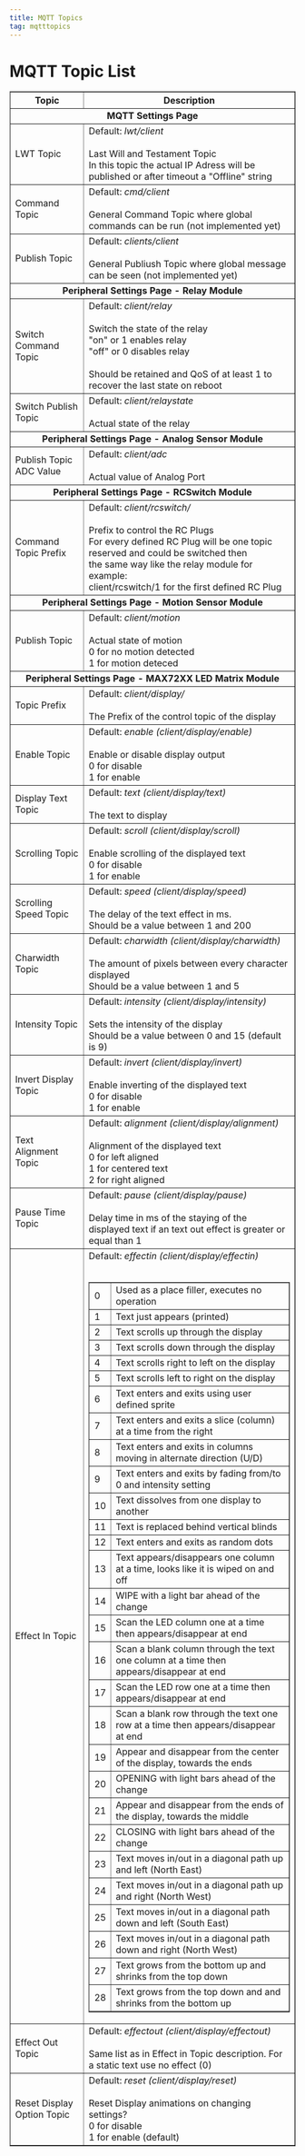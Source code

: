 ```yaml
---
title: MQTT Topics
tag: mqtttopics
---
```

# MQTT Topic List
<table border="1" align="center" width="80%">
<tr><th>Topic</th><th>Description</th></tr>
<tr><td colspan="2"><center><b>MQTT Settings Page</b></center></td></tr>
<tr><td>LWT Topic</td><td>Default: <i>lwt/client</i><br><br>Last Will and Testament Topic<br>In this topic the actual IP Adress will be published or after timeout a "Offline" string</td></tr>
<tr><td>Command Topic</td><td>Default: <i>cmd/client</i><br><br>General Command Topic where global commands can be run (not implemented yet)</td></tr>
<tr><td>Publish Topic</td><td>Default: <i>clients/client</i><br><br>General Publiush Topic where global message can be seen (not implemented yet)</td></tr>
<tr><td colspan="2"><center><b>Peripheral Settings Page - Relay Module</b></center></td></tr>
<tr><td>Switch Command Topic</td><td>Default: <i>client/relay</i><br><br>Switch the state of the relay<br>"on" or 1 enables relay<br>"off" or 0 disables relay<br><br>Should be retained and QoS of at least 1 to recover the last state on reboot</td></tr>
<tr><td>Switch Publish Topic</td><td>Default: <i>client/relaystate</i><br><br>Actual state of the relay</td></tr>
<tr><td colspan="2"><center><b>Peripheral Settings Page - Analog Sensor Module</b></center></td></tr>
<tr><td>Publish Topic ADC Value</td><td>Default: <i>client/adc</i><br><br>Actual value of Analog Port</td></tr>
<tr><td colspan="2"><center><b>Peripheral Settings Page - RCSwitch Module</b></center></td></tr>
<tr><td>Command Topic Prefix</td><td>Default: <i>client/rcswitch/</i><br><br>Prefix to control the RC Plugs<br>For every defined RC Plug will be one topic reserved and could be switched then<br>the same way like the relay module for example:<br>client/rcswitch/1 for the first defined RC Plug</td></tr>
<tr><td colspan="2"><center><b>Peripheral Settings Page - Motion Sensor Module</b></center></td></tr>
<tr><td>Publish Topic</td><td>Default: <i>client/motion</i><br><br>Actual state of motion<br>0 for no motion detected<br>1 for motion deteced</td></tr>
<tr><td colspan="2"><center><b>Peripheral Settings Page - MAX72XX LED Matrix Module</b></center></td></tr>
<tr><td>Topic Prefix</td><td>Default: <i>client/display/</i><br><br>The Prefix of the control topic of the display</td></tr>
<tr><td>Enable Topic</td><td>Default: <i>enable (client/display/enable)</i><br><br>Enable or disable display output<br>0 for disable<br>1 for enable</td></tr>
<tr><td>Display Text Topic</td><td>Default: <i>text (client/display/text)</i><br><br>The text to display</td></tr>
<tr><td>Scrolling Topic</td><td>Default: <i>scroll (client/display/scroll)</i><br><br>Enable scrolling of the displayed text<br>0 for disable<br>1 for enable</td></tr>
<tr><td>Scrolling Speed Topic</td><td>Default: <i>speed (client/display/speed)</i><br><br>The delay of the text effect in ms.<br>Should be a value between 1 and 200</td></tr>
<tr><td>Charwidth Topic</td><td>Default: <i>charwidth (client/display/charwidth)</i><br><br>The amount of pixels between every character displayed<br>Should be a value between 1 and 5</td></tr>
<tr><td>Intensity Topic</td><td>Default: <i>intensity (client/display/intensity)</i><br><br>Sets the intensity of the display<br>Should be a value between 0 and 15 (default is 9)</td></tr>
<tr><td>Invert Display Topic</td><td>Default: <i>invert (client/display/invert)</i><br><br>Enable inverting of the displayed text<br>0 for disable<br>1 for enable</td></tr>
<tr><td>Text Alignment Topic</td><td>Default: <i>alignment (client/display/alignment)</i><br><br>Alignment of the displayed text<br>0 for left aligned<br>1 for centered text<br>2 for right aligned</td></tr>
<tr><td>Pause Time Topic</td><td>Default: <i>pause (client/display/pause)</i><br><br>Delay time in ms of the staying of the displayed text if an text out effect is greater or equal than 1</td></tr>
<tr><td>Effect In Topic</td><td>Default: <i> effectin (client/display/effectin)</i><br><br>
<table border="1">
<tr><td>0</td><td>Used as a place filler, executes no operation</td></tr>
<tr><td>1</td><td>Text just appears (printed)</td></tr>
<tr><td>2</td><td>Text scrolls up through the display</td></tr>
<tr><td>3</td><td>Text scrolls down through the display</td></tr>
<tr><td>4</td><td>Text scrolls right to left on the display</td></tr>
<tr><td>5</td><td>Text scrolls left to right on the display</td></tr>
<tr><td>6</td><td>Text enters and exits using user defined sprite</td></tr>
<tr><td>7</td><td>Text enters and exits a slice (column) at a time from the right</td></tr>
<tr><td>8</td><td>Text enters and exits in columns moving in alternate direction (U/D)</td></tr>
<tr><td>9</td><td> Text enters and exits by fading from/to 0 and intensity setting</td></tr>
<tr><td>10</td><td>Text dissolves from one display to another</td></tr>
<tr><td>11</td><td>Text is replaced behind vertical blinds</td></tr>
<tr><td>12</td><td>Text enters and exits as random dots</td></tr>
<tr><td>13</td><td>Text appears/disappears one column at a time, looks like it is wiped on and off</td></tr>
<tr><td>14</td><td>WIPE with a light bar ahead of the change</td></tr>
<tr><td>15</td><td>Scan the LED column one at a time then appears/disappear at end</td></tr>
<tr><td>16</td><td>Scan a blank column through the text one column at a time then appears/disappear at end</td></tr>
<tr><td>17</td><td>Scan the LED row one at a time then appears/disappear at end</td></tr>
<tr><td>18</td><td>Scan a blank row through the text one row at a time then appears/disappear at end</td></tr>
<tr><td>19</td><td>Appear and disappear from the center of the display, towards the ends</td></tr>
<tr><td>20</td><td>OPENING with light bars ahead of the change</td></tr>
<tr><td>21</td><td>Appear and disappear from the ends of the display, towards the middle</td></tr>
<tr><td>22</td><td>CLOSING with light bars ahead of the change</td></tr>
<tr><td>23</td><td>Text moves in/out in a diagonal path up and left (North East)</td></tr>
<tr><td>24</td><td>Text moves in/out in a diagonal path up and right (North West)</td></tr>
<tr><td>25</td><td>Text moves in/out in a diagonal path down and left (South East)</td></tr>
<tr><td>26</td><td>Text moves in/out in a diagonal path down and right (North West)</td></tr>
<tr><td>27</td><td>Text grows from the bottom up and shrinks from the top down</td></tr>
<tr><td>28</td><td>Text grows from the top down and and shrinks from the bottom up</td></tr>
</table></td></tr>
<tr><td>Effect Out Topic</td><td>Default: <i>effectout (client/display/effectout)</i><br><br>Same list as in Effect in Topic description. For a static text use no effect (0)</td></tr>
<tr><td>Reset Display Option Topic</td><td>Default: <i>reset (client/display/reset)</i><br><br>Reset Display animations on changing settings?<br>0 for disable<br>1 for enable (default)</td></tr>
</table>